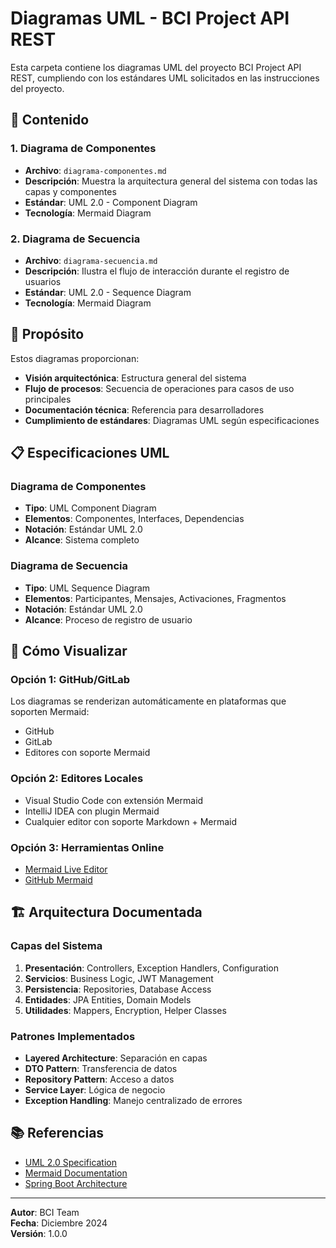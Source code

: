 # Diagramas UML - BCI Project API REST

Esta carpeta contiene los diagramas UML del proyecto BCI Project API REST, cumpliendo con los estándares UML solicitados en las instrucciones del proyecto.

## 📁 Contenido

### 1. Diagrama de Componentes
- **Archivo**: `diagrama-componentes.md`
- **Descripción**: Muestra la arquitectura general del sistema con todas las capas y componentes
- **Estándar**: UML 2.0 - Component Diagram
- **Tecnología**: Mermaid Diagram

### 2. Diagrama de Secuencia
- **Archivo**: `diagrama-secuencia.md`
- **Descripción**: Ilustra el flujo de interacción durante el registro de usuarios
- **Estándar**: UML 2.0 - Sequence Diagram
- **Tecnología**: Mermaid Diagram

## 🎯 Propósito

Estos diagramas proporcionan:

- **Visión arquitectónica**: Estructura general del sistema
- **Flujo de procesos**: Secuencia de operaciones para casos de uso principales
- **Documentación técnica**: Referencia para desarrolladores
- **Cumplimiento de estándares**: Diagramas UML según especificaciones

## 📋 Especificaciones UML

### Diagrama de Componentes
- **Tipo**: UML Component Diagram
- **Elementos**: Componentes, Interfaces, Dependencias
- **Notación**: Estándar UML 2.0
- **Alcance**: Sistema completo

### Diagrama de Secuencia  
- **Tipo**: UML Sequence Diagram
- **Elementos**: Participantes, Mensajes, Activaciones, Fragmentos
- **Notación**: Estándar UML 2.0
- **Alcance**: Proceso de registro de usuario

## 🔧 Cómo Visualizar

### Opción 1: GitHub/GitLab
Los diagramas se renderizan automáticamente en plataformas que soporten Mermaid:
- GitHub
- GitLab
- Editores con soporte Mermaid

### Opción 2: Editores Locales
- Visual Studio Code con extensión Mermaid
- IntelliJ IDEA con plugin Mermaid
- Cualquier editor con soporte Markdown + Mermaid

### Opción 3: Herramientas Online
- [Mermaid Live Editor](https://mermaid.live/)
- [GitHub Mermaid](https://github.blog/2022-02-14-include-diagrams-markdown-files-mermaid/)

## 🏗️ Arquitectura Documentada

### Capas del Sistema
1. **Presentación**: Controllers, Exception Handlers, Configuration
2. **Servicios**: Business Logic, JWT Management
3. **Persistencia**: Repositories, Database Access
4. **Entidades**: JPA Entities, Domain Models
5. **Utilidades**: Mappers, Encryption, Helper Classes

### Patrones Implementados
- **Layered Architecture**: Separación en capas
- **DTO Pattern**: Transferencia de datos
- **Repository Pattern**: Acceso a datos
- **Service Layer**: Lógica de negocio
- **Exception Handling**: Manejo centralizado de errores

## 📚 Referencias

- [UML 2.0 Specification](https://www.omg.org/spec/UML/2.0/)
- [Mermaid Documentation](https://mermaid-js.github.io/mermaid/)
- [Spring Boot Architecture](https://spring.io/projects/spring-boot)

---

**Autor**: BCI Team  
**Fecha**: Diciembre 2024  
**Versión**: 1.0.0 